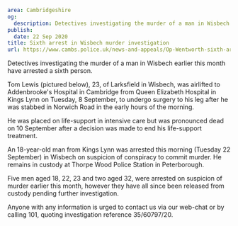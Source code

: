 ```yaml
area: Cambridgeshire
og:
  description: Detectives investigating the murder of a man in Wisbech earlier this month have arrested a sixth person.
publish:
  date: 22 Sep 2020
title: Sixth arrest in Wisbech murder investigation
url: https://www.cambs.police.uk/news-and-appeals/Op-Wentworth-sixth-arrest
```

Detectives investigating the murder of a man in Wisbech earlier this month have arrested a sixth person.

Tom Lewis (pictured below), 23, of Larksfield in Wisbech, was airlifted to Addenbrooke's Hospital in Cambridge from Queen Elizabeth Hospital in Kings Lynn on Tuesday, 8 September, to undergo surgery to his leg after he was stabbed in Norwich Road in the early hours of the morning.

He was placed on life-support in intensive care but was pronounced dead on 10 September after a decision was made to end his life-support treatment.

An 18-year-old man from Kings Lynn was arrested this morning (Tuesday 22 September) in Wisbech on suspicion of conspiracy to commit murder. He remains in custody at Thorpe Wood Police Station in Peterborough.

Five men aged 18, 22, 23 and two aged 32, were arrested on suspicion of murder earlier this month, however they have all since been released from custody pending further investigation.

Anyone with any information is urged to contact us via our web-chat or by calling 101, quoting investigation reference 35/60797/20.
